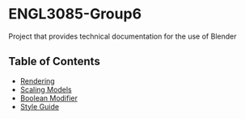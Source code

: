 <link rel="stylesheet" href="style.css">

# ENGL3085-Group6
Project that provides technical documentation for the use of Blender

## Table of Contents

- [Rendering](rendering.md)
- [Scaling Models](transformTool.md)
- [Boolean Modifier](booleanModifier.md)
- [Style Guide](style.md)